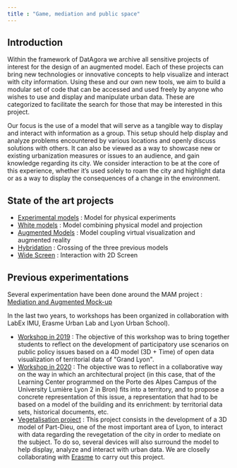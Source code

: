 ```yaml
---
title : "Game, mediation and public space"
---
```


## Introduction
Within the framework of DatAgora we archive all sensitive projects of interest for the design of an augmented model. Each of these projects can bring new technologies or innovative concepts to help visualize and interact with city information. Using these and our own new tools, we aim to build a modular set of code that can be accessed and used freely by anyone who wishes to use and display and manipulate urban data. These are categorized to facilitate the search for those that may be interested in this project.

Our focus is the use of a model that will serve as a tangible way to display and interact with information as a group. This setup should help display and analyze problems encountered by various locations and openly discuss solutions with others. It can also be viewed as a way to showcase new or existing urbanization measures or issues to an audience, and gain knowledge regarding its city. We consider interaction to be at the core of this experience, whether it’s used solely to roam the city and highlight data or as a way to display the consequences of a change in the environment.

## State of the art projects
- [Experimental models](/fieldofstudies/stateoftheart/experimentalmodel) : Model for physical experiments
- [White models](/fieldofstudies/stateoftheart/whitemodels) : Model combining physical model and projection
- [Augmented Models](/fieldofstudies/stateoftheart/augmentedmodels) : Model coupling virtual visualization and augmented reality
- [Hybridation](/fieldofstudies/stateoftheart/hybridation) : Crossing of the three previous models
- [Wide Screen](/fieldofstudies/stateoftheart/widescreen) : Interaction with 2D Screen

## Previous experimentations
Several experimentation have been done around the MAM project : [Mediation and Augmented Mock-up](https://imu.universite-lyon.fr/workshop-usages-participatifs-et-maquette-augmentee/)

In the last two years, to workshops has been organized in collaboration with LabEx IMU, Erasme Urban Lab and Lyon Urban School).
- [Workshop in 2019](https://imu.universite-lyon.fr/workshop-usages-participatifs-et-maquette-augmentee/) : The objective of this workshop was to bring together students to reflect on the development of participatory use scenarios on public policy issues based on a 4D model (3D + Time) of open data visualization of territorial data of "Grand Lyon".
- [Workshop in 2020](https://imu.universite-lyon.fr/formation/retour-sur-latelier-usages-participatifs-et-maquette-augmentee/) :  The objective was to reflect in a collaborative way on the way in which an architectural project (in this case, that of the Learning Center programmed on the Porte des Alpes Campus of the University Lumière Lyon 2 in Bron) fits into a territory, and to propose a concrete representation of this issue, a representation that had to be based on a model of the building and its enrichment: by territorial data sets, historical documents, etc.
- [Vegetalisation project](/fieldofstudies/vegetalisationproject) : This project consists in the development of a 3D model of Part-Dieu, one of the most important area of Lyon, to interact with data regarding the revegetation of the city in order to mediate on the subject. To do so, several devices will also surround the model to help display, analyze and interact with urban data. We are closelly collaborating with [Erasme](https://www.erasme.org/) to carry out this project.
